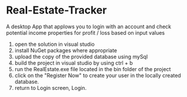 # Real-Estate-Tracker
A desktop App that applows you to login with an account and check potential income properties for profit / loss based on input values

1. open the solution in visual studio
2. install NuGet packages where appropriate
3. upload the copy of the provided database using mySql
4. build the project in visual studio by using ctrl + b
5. run the RealEstate.exe file located in the bin folder of the project
6. click on the "Register Now" to create your user in the locally created database.
7. return to Login screen, Login.
